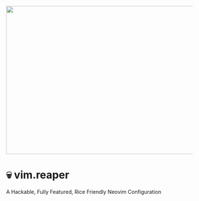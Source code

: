 <p align="center">
  <img src="https://gideonwolfe.com/img/neovim/reaper/ascii.png" width="600" height="400">

  # 💀 vim.reaper
  
  A Hackable, Fully Featured, Rice Friendly Neovim Configuration  

</p>
